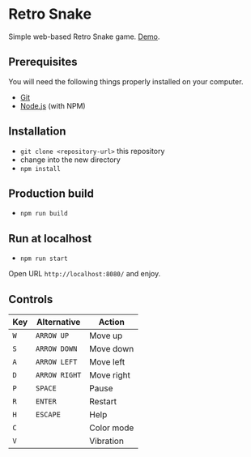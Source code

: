 # Retro Snake

Simple web-based Retro Snake game. [Demo](https://devoter.github.io/snake/).

## Prerequisites

You will need the following things properly installed on your computer.

* [Git](http://git-scm.com/)
* [Node.js](http://nodejs.org/) (with NPM)

## Installation

* `git clone <repository-url>` this repository
* change into the new directory
* `npm install`

## Production build

* `npm run build`

## Run at localhost

* `npm run start`

Open URL `http://localhost:8080/` and enjoy.


## Controls

| Key |  Alternative  |   Action   |
|-----|---------------|------------|
| `W` | `ARROW UP`    | Move up    |
| `S` | `ARROW DOWN`  | Move down  |
| `A` | `ARROW LEFT`  | Move left  |
| `D` | `ARROW RIGHT` | Move right |
| `P` | `SPACE`       | Pause      |
| `R` | `ENTER`       | Restart    |
| `H` | `ESCAPE`      | Help       |
| `C` |               | Color mode |
| `V` |               | Vibration  |
